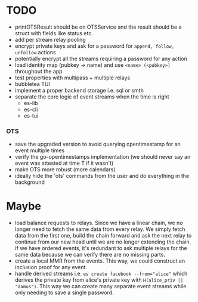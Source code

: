 # TODO

- printOTSResult should be on OTSService and the result should be a struct with fields like status etc.
- add per stream relay pooling
- encrypt private keys and ask for a password for `append, follow, unfollow` actions
- potentially encrypt all the streams requiring a password for any action
- load identity map (pubkey -> name) and use `<name> (<pubkey>)` throughout the app
- test properties with multipass + multiple relays
- bubbletea TUI
- implement a proper backend storage i.e. sql or smth
- separate the core logic of event streams when the time is right
    - es-lib
    - es-cli
    - es-tui

### OTS

- save the upgraded version to avoid querying opentimestamp for an event multiple times
- verify the go-opentimestamps implementation (we should never say an event was attested at time T if it wasn't)
- make OTS more robust (more calendars)
- ideally hide the 'ots' commands from the user and do everything in the background

# Maybe

- load balance requests to relays. Since we have a linear chain, we no longer need to fetch the same data from every relay. We simply fetch data from the first one, build the chain forward and ask the next relay to continue from our new head until we are no longer extending the chain. If we have ordered events, it's redundant to ask multiple relays for the same data because we can verify there are no missing parts.
- create a local MMR from the events. This way, we could construct an inclusion proof for any event.
- handle derived streams i.e. `es create facebook --from="alice"` which derives the private key from alice's private key with `H(alice_priv || "damus")`. This way we can create many separate event streams while only needing to save a single password.
